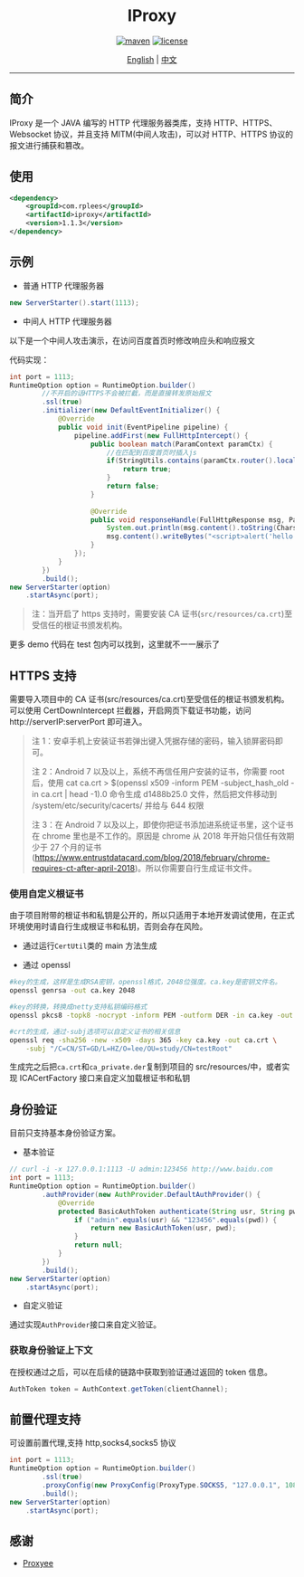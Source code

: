 <div align="center">
  <h1>IProxy</h1>
  <p>
  
  [![maven](https://img.shields.io/maven-central/v/com.rplees/iproxy.svg)](https://search.maven.org/search?q=com.rplees)
  [![license](https://img.shields.io/github/license/rplees/iproxy.svg)](https://opensource.org/licenses/MIT)
  
  </p>
  <p>

[English](/README.md) | [中文](/README_zh-CN.md)

  </p>
</div>

---

## 简介

IProxy 是一个 JAVA 编写的 HTTP 代理服务器类库，支持 HTTP、HTTPS、Websocket 协议，并且支持 MITM(中间人攻击)，可以对 HTTP、HTTPS 协议的报文进行捕获和篡改。

## 使用

```xml
<dependency>
    <groupId>com.rplees</groupId>
    <artifactId>iproxy</artifactId>
    <version>1.1.3</version>
</dependency>
```

## 示例

- 普通 HTTP 代理服务器

```java
new ServerStarter().start(1113);
```

- 中间人 HTTP 代理服务器

以下是一个中间人攻击演示，在访问百度首页时修改响应头和响应报文

代码实现：

```java
int port = 1113;
RuntimeOption option = RuntimeOption.builder()
		//不开启的话HTTPS不会被拦截，而是直接转发原始报文
		.ssl(true)
		.initializer(new DefaultEventInitializer() {
			@Override
			public void init(EventPipeline pipeline) {
				pipeline.addFirst(new FullHttpIntercept() {
					public boolean match(ParamContext paramCtx) {
						//在匹配到百度首页时插入js
						if(StringUtils.contains(paramCtx.router().local().host(), "www.baidu.com")) {
							return true;
						}
						return false;
					}
					
					@Override
					public void responseHandle(FullHttpResponse msg, ParamContext paramCtx, EventHandlerContext ctx) {
						System.out.println(msg.content().toString(CharsetUtil.UTF_8));
						msg.content().writeBytes("<script>alert('hello')</script>".getBytes());
					}
				});
			}
		})
		.build();
new ServerStarter(option)
	.startAsync(port);
```

> 注：当开启了 https 支持时，需要安装 CA 证书(`src/resources/ca.crt`)至受信任的根证书颁发机构。

更多 demo 代码在 test 包内可以找到，这里就不一一展示了

## HTTPS 支持

需要导入项目中的 CA 证书(src/resources/ca.crt)至受信任的根证书颁发机构。
可以使用 CertDownIntercept 拦截器，开启网页下载证书功能，访问 http://serverIP:serverPort 即可进入。

> 注 1：安卓手机上安装证书若弹出键入凭据存储的密码，输入锁屏密码即可。
>
> 注 2：Android 7 以及以上，系统不再信任用户安装的证书，你需要 root 后，使用
> cat ca.crt > $(openssl x509 -inform PEM -subject_hash_old -in ca.crt | head -1).0
> 命令生成 d1488b25.0 文件，然后把文件移动到
> /system/etc/security/cacerts/
> 并给与 644 权限
>
> 注 3：在 Android 7 以及以上，即使你把证书添加进系统证书里，这个证书在 chrome 里也是不工作的。原因是 chrome 从 2018 年开始只信任有效期少于 27 个月的证书(https://www.entrustdatacard.com/blog/2018/february/chrome-requires-ct-after-april-2018)。所以你需要自行生成证书文件。

### 使用自定义根证书

由于项目附带的根证书和私钥是公开的，所以只适用于本地开发调试使用，在正式环境使用时请自行生成根证书和私钥，否则会存在风险。

- 通过运行`CertUtil`类的 main 方法生成

- 通过 openssl

```sh
#key的生成，这样是生成RSA密钥，openssl格式，2048位强度。ca.key是密钥文件名。
openssl genrsa -out ca.key 2048

#key的转换，转换成netty支持私钥编码格式
openssl pkcs8 -topk8 -nocrypt -inform PEM -outform DER -in ca.key -out ca_private.der

#crt的生成，通过-subj选项可以自定义证书的相关信息
openssl req -sha256 -new -x509 -days 365 -key ca.key -out ca.crt \
    -subj "/C=CN/ST=GD/L=HZ/O=lee/OU=study/CN=testRoot"
```

生成完之后把`ca.crt`和`ca_private.der`复制到项目的 src/resources/中，或者实现 ICACertFactory 接口来自定义加载根证书和私钥

## 身份验证

目前只支持基本身份验证方案。

- 基本验证

```java
// curl -i -x 127.0.0.1:1113 -U admin:123456 http://www.baidu.com
int port = 1113;
RuntimeOption option = RuntimeOption.builder()
		.authProvider(new AuthProvider.DefaultAuthProvider() {
			@Override
			protected BasicAuthToken authenticate(String usr, String pwd) {
				if ("admin".equals(usr) && "123456".equals(pwd)) {
                    return new BasicAuthToken(usr, pwd);
                }
                return null;
			}
		})
		.build();
new ServerStarter(option)
	.startAsync(port);
```
- 自定义验证

通过实现`AuthProvider`接口来自定义验证。

### 获取身份验证上下文

在授权通过之后，可以在后续的链路中获取到验证通过返回的 token 信息。

```java
AuthToken token = AuthContext.getToken(clientChannel);
```

## 前置代理支持

可设置前置代理,支持 http,socks4,socks5 协议

```java
int port = 1113;
RuntimeOption option = RuntimeOption.builder()
		.ssl(true)
		.proxyConfig(new ProxyConfig(ProxyType.SOCKS5, "127.0.0.1", 1085))//使用socks5二级代理
		.build();
new ServerStarter(option)
	.startAsync(port);
```

## 感谢
- [Proxyee](https://github.com/monkeyWie/proxyee)
